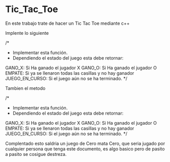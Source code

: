 # Tic_Tac_Toe
En este trabajo trate de hacer un Tic Tac Toe mediante c++ 

Implente lo siguiente 

/*
* Implementar esta función.
* Dependiendo el estado del juego esta debe retornar:  

GANO_X: Si Ha ganado el jugador X
GANO_O: Si Ha ganado el jugador O
EMPATE: Si ya se llenaron todas las casillas y no hay ganador
JUEGO_EN_CURSO: Si el juego aún no se ha terminado.
*/

Tambien el metodo 

/*
* Implementar esta función.
* Dependiendo el estado del juego esta debe retornar:  

GANO_X: Si Ha ganado el jugador X
GANO_O: Si Ha ganado el jugador O
EMPATE: Si ya se llenaron todas las casillas y no hay ganador
JUEGO_EN_CURSO: Si el juego aún no se ha terminado.
*/

Complentado esto saldria un juego de Cero mata Cero, que seria jugado por cualquier 
persona que tenga este documento, es algo basico pero de pasito a pasito se cosigue 
destreza.
